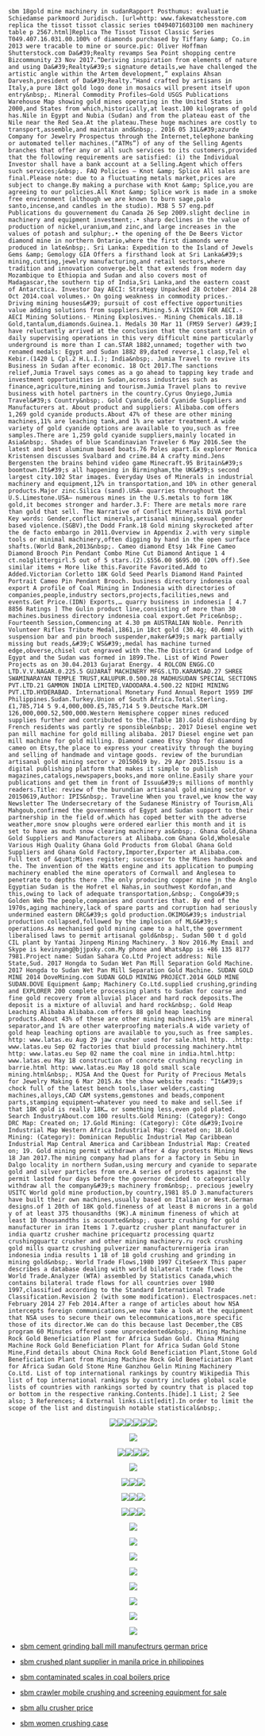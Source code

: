 
```
sbm 18gold mine machinery in sudanRapport Posthumus: evaluatie Schiedamse parkmoord Juridisch. [url=http: www.fakewatchesstore.com replica the tissot tissot classic series t0494071603100 men machinery table p 2567.html]Replica The Tissot Tissot Classic Series T049.407.16.031.00.100% of diamonds purchased by Tiffany &amp; Co.in 2013 were tracable to mine or source.pic: Oliver Hoffman Shutterstock.com Da&#39;Realty revamps Sea Point shopping centre Bizcommunity 23 Nov 2017.“Deriving inspiration from elements of nature and using Da&#39;Realty&#39;s signature details,we have challenged the artistic angle within the Artem development,” explains Ahsan Darvesh,president of Da&#39;Realty.“Hand crafted by artisans in Italy,a pure 18ct gold logo done in mosaics will present itself upon entry&nbsp;. Mineral Commodity Profiles—Gold USGS Publications Warehouse Map showing gold mines operating in the United States in 2000,and States from which,historically,at least.100 kilograms of gold has.Nile in Egypt and Nubia (Sudan) and from the plateau east of the Nile near the Red Sea.At the plateau.These huge machines are costly to transport,assemble,and maintain and&nbsp;. 2016 05 31L&#39;azurde Company for Jewelry Prospectus through the Internet,telephone banking or automated teller machines.(“ATMs”) of any of the Selling Agents branches that offer any or all such services to its customers,provided that the following requirements are satisfied: (i) the Individual Investor shall have a bank account at a Selling.Agent which offers such services;&nbsp;. FAQ Policies — Knot &amp; Splice All sales are final.Please note: due to a fluctuating metals market,prices are subject to change.By making a purchase with Knot &amp; Splice,you are agreeing to our policies.All Knot &amp; Splice work is made in a smoke free environment (although we are known to burn sage,palo santo,incense,and candles in the studio). M38 5 57 eng.pdf Publications du gouvernement du Canada 26 Sep 2009.slight decline in machinery and equipment investment;.• sharp declines in the value of production of nickel,uranium,and zinc,and large increases in the values of potash and sulphur;.• the opening of the De Beers Victor diamond mine in northern Ontario,where the first diamonds were produced in late&nbsp;. Sri Lanka: Expedition to the Island of Jewels Gems &amp; Gemology GIA Offers a firsthand look at Sri Lanka&#39;s mining,cutting,jewelry manufacturing,and retail sectors,where tradition and innovation converge.belt that extends from modern day Mozambique to Ethiopia and Sudan and also covers most of Madagascar,the southern tip of India,Sri Lanka,and the eastern coast of Antarctica. Investor Day AECI: Strategy Unpacked 28 October 2014 28 Oct 2014.coal volumes.› On going weakness in commodity prices.◦ Driving mining houses&#39; pursuit of cost effective opportunities value adding solutions from suppliers.Mining.5.A VISION FOR AECI.› AECI Mining Solutions.◦ Mining Explosives.◦ Mining Chemicals.18.18 Gold,tantalum,diamonds.Guinea.1. Medals 30 Mar 11 (FMS9 Server) &#39;I have reluctantly arrived at the conclusion that the constant strain of daily supervising operations in this very difficult mine particularly underground is more than I can.STAR 1882,unnamed; together with two renamed medals: Egypt and Sudan 1882 89,dated reverse,1 clasp,Tel el Kebir.(1420 L Cpl.2 H.L.I.); India&nbsp;. Jumia Travel to revive its Business in Sudan after economic. 18 Oct 2017.The sanctions relief,Jumia Travel says comes as a go ahead to tapping key trade and investment opportunities in Sudan,across industries such as finance,agriculture,mining and tourism.Jumia Travel plans to revive business with hotel partners in the country.Cyrus Onyiego,Jumia Travel&#39;s Country&nbsp;. Gold Cyanide,Gold Cyanide Suppliers and Manufacturers at. About product and suppliers: Alibaba.com offers 1,269 gold cyanide products.About 47% of these are other mining machines,11% are leaching tank,and 1% are water treatment.A wide variety of gold cyanide options are available to you,such as free samples.There are 1,259 gold cyanide suppliers,mainly located in Asia&nbsp;. Shades of blue Scandinavian Traveler 6 May 2016.See the latest and best aluminum based boats.76 Poles apart.Ex explorer Monica Kristensen discusses Svalbard and crime.84 A crafty mind.Jens Bergensten the brains behind video game Minecraft.95 Britain&#39;s boomtown.It&#39;s all happening in Birmingham,the UK&#39;s second largest city.102 Star images. Everyday Uses of Minerals in industrial machinery and equipment,12% in transportation,and 10% in other general products.Major zinc.Silica (sand).USA— quarries throughout the U.S.Limestone.USA— numerous mines in the U.S.metals to form 18K gold,it becomes stronger and harder.3.F: There are metals more rare than gold that sell. The Narrative of Conflict Minerals DiVA portal Key words: Gender,conflict minerals,artisanal mining,sexual gender based violence.(SGBV),the Dodd Frank.18 Gold mining skyrocketed after the de facto embargo in 2011.Overview in Appendix 2.with very simple tools or minimal machinery,often digging by hand in the open surface shafts.(World Bank,2013&nbsp;. Cameo diamond Etsy 14k Fine Cameo Diamond Brooch Pin Pendant Combo Mine Cut Diamond Antique 1 4 ct.no1glittergirl.5 out of 5 stars.(2).$556.00 $695.00 (20% off).See similar items + More like this.Favorite Favorited.Add to Added.Victorian Corletto 18K Gold Seed Pearls Diamond Hand Painted Portrait Cameo Pin Pendant Brooch. business directory indonesia coal export A profile of Coal Mining in Indonesia with directories of companies,people,industry sectors,projects,facilities,news and events.Get Price.(IDN) Exports,… quarry business in indonesia [ 4.7 8856 Ratings ] The Gulin product line,consisting of more than 30 machines.business directory indonesia coal export.Get Price&nbsp;. Fourteenth Session,Commencing at 4.30 pm AUSTRALIAN Noble. Penrith Volunteer Rifles Tribute Medal,1861,in 18ct gold (30.4g; 40.6mm) with suspension bar and pin brooch suspender,maker&#39;s mark partially missing but reads,&#39;C WS&#39;,medal has machine turned edge,obverse,chisel cut engraved with the.The District Grand Lodge of Egypt and the Sudan was formed in 1899.The. List of Wind Power Projects as on 30.04.2013 Gujarat Energy. 4 ROLCON ENGG.CO LTD.V.V.NAGAR.0.225.5 GUJARAT MACHINERY MFGS.LTD.KARAMSAD.27 SHREE SWAMINARAYAN TEMPLE TRUST,KALUPUR.0.500.28 MADHUSUDAN SPECIAL SECTIONS PVT.LTD.21 GAMMON INDIA LIMITED,VADODARA.4.500.22 NIDHI MINING PVT.LTD.HYDERABAD. International Monetary Fund Annual Report 1959 IMF Philippines.Sudan.Turkey.Union of South Africa.Total.Sterling.£1,785,714 5 9.4,000,000.£5,785,714 5 9.Deutsche Mark.DM 126,000,000.52,500,000.Western Hemisphere copper mines reduced supplies further and contributed to the.(Table 18).Gold dishoarding by French residents was partly re sponsible&nbsp;. 2017 Diesel engine wet pan mill machine for gold milling alibaba. 2017 Diesel engine wet pan mill machine for gold milling. Diamond cameo Etsy Shop for diamond cameo on Etsy,the place to express your creativity through the buying and selling of handmade and vintage goods. review of the burundian artisanal gold mining sector v 20150619 by. 29 Apr 2015.Issuu is a digital publishing platform that makes it simple to publish magazines,catalogs,newspapers,books,and more online.Easily share your publications and get them in front of Issuu&#39;s millions of monthly readers.Title: review of the burundian artisanal gold mining sector v 20150619,Author: IPIS&nbsp;. Traveline When you travel,we know the way  Newsletter The Undersecretary of the Sudanese Ministry of Tourism,Ali Mahgoub,confirmed the governments of Egypt and Sudan support to their partnership in the field of.which has coped better with the adverse weather,more snow ploughs were ordered earlier this month and it is set to have as much snow clearing machinery as&nbsp;. Ghana Gold,Ghana Gold Suppliers and Manufacturers at Alibaba.com Ghana Gold,Wholesale Various High Quality Ghana Gold Products from Global Ghana Gold Suppliers and Ghana Gold Factory,Importer,Exporter at Alibaba.com. Full text of &quot;Mines register; successor to the Mines handbook and the. The invention of the Watts engine and its application to pumping machinery enabled the mine operators of Cornwall and Anglesea to penetrate to depths there .The only producing copper mine jn the Anglo Egyptian Sudan is the Hofret el Nahas,in southwest Kordofan,and this,owing to lack of adequate transportation,&nbsp;. Congo&#39;s Golden Web The people,companies and countries that. By end of the 1970s,aging machinery,lack of spare parts and corruption had seriously undermined eastern DRC&#39;s gold production.OKIMO&#39;s industrial production collapsed,followed by the implosion of MLG&#39;s operations.As mechanised gold mining came to a halt,the government liberalised laws to permit artisanal gold&nbsp;. Sudan 500 t d gold CIL plant by Yantai Jinpeng Mining Machinery. 3 Nov 2016.My Email and Skype is kevinyang@bjjpxky.com.My phone and WhatsApp is +86 135 8177 7981.Project name: Sudan Sahara Co.Ltd Project address: Nile State,Sud. 2017 Hongda to Sudan Wet Pan Mill Separation Gold Machine. 2017 Hongda to Sudan Wet Pan Mill Separation Gold Machine. SUDAN GOLD MINE 2014 DoveMining.com SUDAN GOLD MINING PROJECT.2014 GOLD MINE SUDAN.DOVE Equipment &amp; Machinery Co.Ltd.supplied crushing,grinding and EXPLORER 200 complete processing plants to Sudan for coarse and fine gold recovery from alluvial placer and hard rock deposits.The deposit is a mixture of alluvial and hard rock&nbsp;. Gold Heap Leaching Alibaba Alibaba.com offers 88 gold heap leaching products.About 43% of these are other mining machines,15% are mineral separator,and 1% are other waterproofing materials.A wide variety of gold heap leaching options are available to you,such as free samples. http: www.latas.eu Aug 29 jaw crusher used for sale.html http. .http: www.latas.eu Sep 02 factories that biuld processing machinery.html http: www.latas.eu Sep 02 name the coal mine in india.html.http: www.latas.eu May 18 construction of concrete crushing recycling in barrie.html http: www.latas.eu May 18 gold small scale mining.html&nbsp;. MJSA And the Quest for Purity of Precious Metals for Jewelry Making 6 Mar 2015.As the show website reads: “It&#39;s chock full of the latest bench tools,laser welders,casting machines,alloys,CAD CAM systems,gemstones and beads,component parts,stamping equipment—whatever you need to make and sell.See if that 18K gold is really 18K… or something less,even gold plated. Search IndustryAbout.com 100 results.Gold Mining: (Category): Congo DRC Map: Created on; 17.Gold Mining: (Category): Côte d&#39;Ivoire Industrial Map Western Africa Industrial Map: Created on; 18.Gold Mining: (Category): Dominican Republic Industrial Map Caribbean Industrial Map Central America and Caribbean Industrial Map: Created on; 19. Gold mining permit withdrawn after 4 day protests Mining News 18 Jan 2017.The mining company had plans for a factory in Sebu in Dalgo locality in northern Sudan,using mercury and cyanide to separate gold and silver particles from ore.A series of protests against the permit lasted four days before the governor decided to categorically withdraw all the company&#39;s machinery from&nbsp;. precious jewelry USITC World gold mine production,by country,1981 85.D 3.manufacturers have built their own machines,usually based on Italian or West.German designs.of 1 20th of 18K gold.fineness of at least 8 microns in a gold y of at least 375 thousandths (9K).A minimum fineness of which at least 10 thousandths is accounted&nbsp;. quartz crushing for gold manufacturer in iran Items 1 7.quartz crusher plant manufacturer in india quartz crusher machine pricequartz processing quartz crushingquartz crusher and other mining machinery.ru rock crushing gold mills quartz crushing pulverizer manufacturernigeria iran indonesia india results 1 18 of 18 gold crushing and grinding in mining gold&nbsp;. World Trade Flows,1980 1997 CiteSeerX This paper describes a database dealing with world bilateral trade flows: the World Trade.Analyzer (WTA) assembled by Statistics Canada,which contains bilateral trade flows for all countries over 1980 1997,classified according to the Standard International Trade Classification.Revision 2 (with some modification). Electrospaces.net: February 2014 27 Feb 2014.After a range of articles about how NSA intercepts foreign communications,we now take a look at the equipment that NSA uses to secure their own telecommunications,more specific those of its director.We can do this because last December,the CBS program 60 Minutes offered some unprecedented&nbsp;. Mining Machine Rock Gold Beneficiation Plant for Africa Sudan Gold. China Mining Machine Rock Gold Beneficiation Plant for Africa Sudan Gold Stone Mine,Find details about China Rock Gold Beneficiation Plant,Stone Gold Beneficiation Plant from Mining Machine Rock Gold Beneficiation Plant for Africa Sudan Gold Stone Mine Ganzhou Gelin Mining Machinery Co.Ltd. List of top international rankings by country Wikipedia This list of top international rankings by country includes global scale lists of countries with rankings sorted by country that is placed top or bottom in the respective ranking.Contents.[hide].1 List; 2 See also; 3 References; 4 External links.List[edit].In order to limit the scope of the list and distinguish notable statistical&nbsp;. 
```

<div align="center">
  
<a rel="nofollow" href="https://m.shibang-china.com?f=github&k=sbm+18gold+mine+machinery+in+sudan"><img src="https://static.shibang-china.com/en/l.png"></a><img src="https://static.shibang-china.com/en/hw.png"><a rel="nofollow" href="https://m.shibang-china.com/product/?f=github&k=sbm+18gold+mine+machinery+in+sudan"><img src="https://static.shibang-china.com/en/p.png"></a><a rel="nofollow" href="https://m.shibang-china.com/cases/?f=github&k=sbm+18gold+mine+machinery+in+sudan"><img src="https://static.shibang-china.com/en/c.png"></a><a rel="nofollow" href="https://m.shibang-china.com/news/?f=github&k=sbm+18gold+mine+machinery+in+sudan"><img src="https://static.shibang-china.com/en/n.png"></a><a rel="nofollow" href="https://m.shibang-china.com?f=github&k=sbm+18gold+mine+machinery+in+sudan"><img src="https://static.shibang-china.com/en/m.png"></a>

<a rel="nofollow" href="https://m.shibang-china.com/product/?f=github&k=sbm+18gold+mine+machinery+in+sudan"><img src="https://static.shibang-china.com/en/b.jpg"></a>
  
<a rel="nofollow" href="https://m.shibang-china.com/solution-aggregate.html?f=github&k=sbm+18gold+mine+machinery+in+sudan"><img src="https://static.shibang-china.com/en/a.jpg"></a><a rel="nofollow" href="https://m.shibang-china.com/solution-mine.html?f=github&k=sbm+18gold+mine+machinery+in+sudan"><img src="https://static.shibang-china.com/en/m.jpg"></a><a rel="nofollow" href="https://m.shibang-china.com/solution-mill.html?f=github&k=sbm+18gold+mine+machinery+in+sudan"><img src="https://static.shibang-china.com/en/g.jpg"></a><a rel="nofollow" href="https://m.shibang-china.com/solution-epc.html?f=github&k=sbm+18gold+mine+machinery+in+sudan"><img src="https://static.shibang-china.com/en/e.jpg"></a>

<a rel="nofollow" href="https://m.shibang-china.com/product/?f=github&k=sbm+18gold+mine+machinery+in+sudan"><img src="https://static.shibang-china.com/en/a-p.png"></a>

<a rel="nofollow" href="https://m.shibang-china.com/product/crusher/c6x.html?f=github&k=sbm+18gold+mine+machinery+in+sudan"><img src="https://static.shibang-china.com/en/j.jpg"></a><a rel="nofollow" href="https://m.shibang-china.com/product/crusher/ci5x.html?f=github&k=sbm+18gold+mine+machinery+in+sudan"><img src="https://static.shibang-china.com/en/i.jpg"></a><a rel="nofollow" href="https://m.shibang-china.com/product/crusher/hst.html?f=github&k=sbm+18gold+mine+machinery+in+sudan"><img src="https://static.shibang-china.com/en/c.jpg"></a>

<a rel="nofollow" href="https://m.shibang-china.com/product/mill/mtw.html?f=github&k=sbm+18gold+mine+machinery+in+sudan"><img src="https://static.shibang-china.com/en/mtw.jpg"></a><a rel="nofollow" href="https://m.shibang-china.com/product/mill/scm.html?f=github&k=sbm+18gold+mine+machinery+in+sudan"><img src="https://static.shibang-china.com/en/scm.jpg"></a><a rel="nofollow" href="https://m.shibang-china.com/product/mill/lm.html?f=github&k=sbm+18gold+mine+machinery+in+sudan"><img src="https://static.shibang-china.com/en/lm.jpg"></a>

<a rel="nofollow" href="https://m.shibang-china.com/product/sand/vsi6x.html?f=github&k=sbm+18gold+mine+machinery+in+sudan"><img src="https://static.shibang-china.com/en/6x.jpg"></a><a rel="nofollow" href="https://m.shibang-china.com/product/sand/vu.html?f=github&k=sbm+18gold+mine+machinery+in+sudan"><img src="https://static.shibang-china.com/en/vu.jpg"></a><a rel="nofollow" href="https://m.shibang-china.com/product/mobile/klun.html?f=github&k=sbm+18gold+mine+machinery+in+sudan"><img src="https://static.shibang-china.com/en/k.jpg"></a>

<a rel="nofollow" href="https://m.shibang-china.com/cases/?f=github&k=sbm+18gold+mine+machinery+in+sudan"><img src="https://static.shibang-china.com/en/case.png"></a>

<a rel="nofollow" href="https://m.shibang-china.com/cases/aggregate/202.html?f=github&k=sbm+18gold+mine+machinery+in+sudan"><img src="https://static.shibang-china.com/en/c-1.jpg"></a>

<a rel="nofollow" href="https://m.shibang-china.com/cases/aggregate/203.html?f=github&k=sbm+18gold+mine+machinery+in+sudan"><img src="https://static.shibang-china.com/en/c-2.jpg"></a>

<a rel="nofollow" href="https://m.shibang-china.com/cases/mill/123.html?f=github&k=sbm+18gold+mine+machinery+in+sudan"><img src="https://static.shibang-china.com/en/c-3.jpg"></a>

<a rel="nofollow" href="https://m.shibang-china.com/contact_us.html?f=github&k=sbm+18gold+mine+machinery+in+sudan"><img src="https://static.shibang-china.com/en/contact.png"></a>

<a rel="nofollow" href="https://swt.shibang-china.com/?f=github&k=sbm+18gold+mine+machinery+in+sudan"><img src="https://static.shibang-china.com/en/chat.png"></a>

<a rel="nofollow" href="https://whatsapp.shibangsoft.com/WhatsApp.php?f=github&k=sbm+18gold+mine+machinery+in+sudan"><img src="https://static.shibang-china.com/en/whatsapp.png"></a>

<a rel="nofollow" href="https://m.shibang-china.com/?f=github&k=sbm+18gold+mine+machinery+in+sudan"><img src="https://static.shibang-china.com/en/website.png"></a>

</div>


* [sbm cement grinding ball mill manufectrurs german price](sbm%20cement%20grinding%20ball%20mill%20manufectrurs%20german%20price.md)

* [sbm crushed plant supplier in manila price in philippines](sbm%20crushed%20plant%20supplier%20in%20manila%20price%20in%20philippines.md)

* [sbm contaminated scales in coal boilers price](sbm%20contaminated%20scales%20in%20coal%20boilers%20price.md)

* [sbm crawler mobile crushing and screening equipment for sale](sbm%20crawler%20mobile%20crushing%20and%20screening%20equipment%20for%20sale.md)

* [sbm allu crusher price](sbm%20allu%20crusher%20price.md)

* [sbm women crushing case](sbm%20women%20crushing%20case.md)